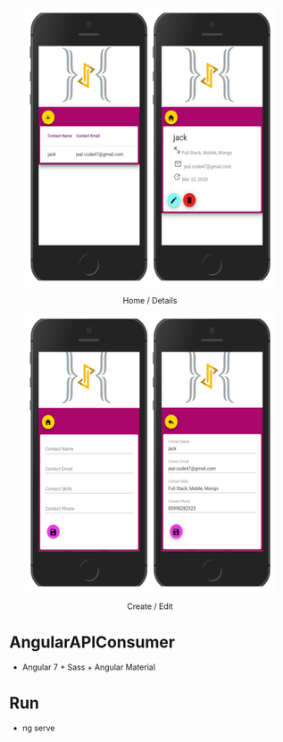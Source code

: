 <p align="center"><img width="450" height="500" src="https://raw.githubusercontent.com/jackomo007/AngularAPIConsumer/master/src/assets/preview.jpg"></p>
<p align="center">Home / Details</p>

<p align="center"><img width="450" height="500" src="https://raw.githubusercontent.com/jackomo007/AngularAPIConsumer/master/src/assets/preview2.jpg"></p>
<p align="center">Create / Edit</p>

# AngularAPIConsumer
* Angular 7 + Sass + Angular Material

# Run
* ng serve
